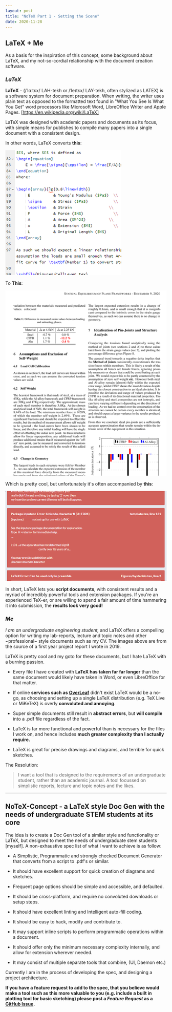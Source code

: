 ```yaml
---
layout: post
title: "NoTeX Part 1 - Setting the Scene"
date: 2020-11-28
---
```


## LaTeX + Me

As a basis for the inspiration of this concept, some background about LaTeX, and my not-so-cordial relationship with the document creation software.

### ***LaTeX***

**LaTeX** - (/ˈlɑːtɛx/ LAH-tekh or /ˈleɪtɛx/ LAY-tekh, often stylized as LATEX) is a software system for document preparation. When writing, the writer uses plain text as opposed to the formatted text found in "What You See Is What You Get" word processors like Microsoft Word, LibreOffice Writer and Apple Pages. [https://en.wikipedia.org/wiki/LaTeX]

LaTeX was designed with academic papers and documents as its focus, with simple means for publishes to compile many papers into a single document with a consistent design.

In other words, LaTeX converts **this**:

![LaTeX Code](../assets/P1_LaTeXCode.png)

To **This**:

![LaTeX Code](../assets/P1_LaTeXOutput.png)

Which is pretty cool, but unfortunately it's often accompanied by **this**:

![Latex Error](../assets/P1_LaTeXError.png)

In short, LaTeX lets you **script documents**, with consistent results and a myriad of incredibly powerful tools and extension packages. If you're an experienced TeX-er, or are willing to spend a fair amount of time hammering it into submission, the **results look very good!**

### ***Me***

*I am an undergraduate engineering student,* and LaTeX offers a compelling option for writing my lab-reports, lecture and topic notes and other ~professional~ style documents such as my CV. The images above are from the source of a first year project report I wrote in 2019.

LaTeX is pretty cool and my goto for these documents, but I hate LaTeX with a burning passion.

- Every file I have created with **LaTeX has taken far far longer** than the same document would likely have taken in Word, or even LibreOffice for that matter.

- If online **services such as [OverLeaf](https://overleaf.com)** didn't exist LaTeX would be a no-go, as choosing and setting up a single LaTeX distribution (e.g. TeX Live or MiKeTeX) is overly **convoluted and annoying**.

- Super simple documents still result in **abstract errors**, but **will compile** into a .pdf file regardless of the fact.

- LaTeX is far more functional and powerful than is necessary for the files I work on, and hence includes **much greater complexity than I actually require.**

- LaTeX is great for precise drawings and diagrams, and terrible for quick sketches.

The Resolution:
> I want a tool that is designed to the requirements of an undergraduate student, rather than an academic journal. A tool focussed on simplistic reports, lecture and topic notes and the likes.

****

## NoTeX-Concept - a LaTeX style Doc Gen with the needs of undergraduate STEM students at its core

The idea is to create a Doc Gen tool of a similar style and functionality or LaTeX, but designed to meet the needs of undergraduate stem students [myself].
A non-exhaustive spec list of what I want to achieve is as follow:

- A Simplistic, Programmatic and strongly checked Document Generator that converts from a script to .pdf's or similar.

- It should have excellent support for quick creation of diagrams and sketches.

- Frequent page options should be simple and accessible, and defaulted.
  
- It should be cross-platform, and require no convoluted downloads or setup steps.

- It should have excellent linting and Intelligent auto-fill coding.

- It should be easy to hack, modify and contribute to.

- It may support inline scripts to perform programmatic operations within a document.

- It should offer only the minimum necessary complexity internally, and allow for extension wherever needed.

- It may consist of multiple separate tools that combine, (UI, Daemon etc.)

Currently I am in the process of developing the spec, and designing a project architecture.

**If you have a feature request to add to the spec, that you believe would make a tool such as this more valuable to you (e.g. include a built in plotting tool for basic sketching) please post a *Feature Request* as a [GitHub Issue](https://github.com/LukJA/NoTeX-Concept/issues).**


